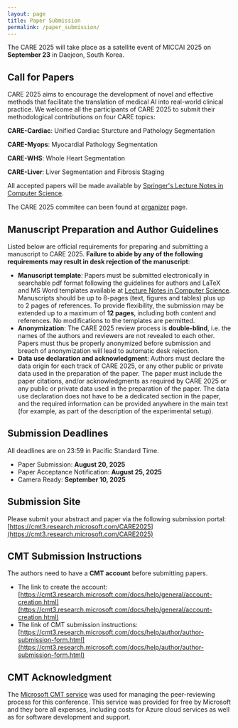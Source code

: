 ```yaml
---
layout: page
title: Paper Submission
permalink: /paper_submission/
---
```


The CARE 2025 will take place as a satellite event of MICCAI 2025 on **September 23** in Daejeon, South Korea. 

## Call for Papers

CARE 2025 aims to encourage the development of novel and effective methods that facilitate the translation of medical AI into real-world clinical practice. We welcome all the participants of CARE 2025 to submit their methodological contributions on four CARE topics:

**CARE-Cardiac**: Unified Cardiac Sturcture and Pathology Segmentation

**CARE-Myops**: Myocardial Pathology Segmentation

**CARE-WHS**: Whole Heart Segmentation

**CARE-Liver**: Liver Segmentation and Fibrosis Staging

All accepted papers will be made available by [Springer's Lecture Notes in Computer Science](https://www.springer.com/gp/computer-science/lncs). 

The CARE 2025 commitee can been found at [organizer](https://zmic.org.cn/care_2025/organizers/) page.

## Manuscript Preparation and Author Guidelines

Listed below are official requirements for preparing and submitting a manuscript to CARE 2025. **Failure to abide by any of the following requirements may result in desk rejection of the manuscript**:

- **Manuscript template**: Papers must be submitted electronically in searchable pdf format following the guidelines for authors and LaTeX and MS Word templates available at [Lecture Notes in Computer Science](https://www.springer.com/gp/computer-science/lncs/conference-proceedings-guidelines). Manuscripts should be up to 8-pages (text, figures and tables) plus up to 2 pages of references. To provide flexibility, the submission may be extended up to a maximum of **12 pages**, including both content and references. No modifications to the templates are permitted. 
- **Anonymization**: The CARE 2025 review process is **double-blind**, i.e. the names of the authors and reviewers are not revealed to each other. Papers must thus be properly anonymized before submission and breach of anonymization will lead to automatic desk rejection.
- **Data use declaration and acknowledgment**: Authors must declare the data origin for each track of CARE 2025, or any other public or private data used in the preparation of the paper. The paper must include the paper citations, and/or acknowledgments as required by CARE 2025 or any public or private data used in the preparation of the paper. The data use declaration does not have to be a dedicated section in the paper, and the required information can be provided anywhere in the main text (for example, as part of the description of the experimental setup).

## Submission Deadlines

All deadlines are on 23:59 in Pacific Standard Time.

- Paper Submission:  **August 20, 2025**
- Paper Acceptance Notification:  **August 25, 2025**
- Camera Ready:  **September 10, 2025**

## Submission Site

Please submit your abstract and paper via the following submission portal:
[https://cmt3.research.microsoft.com/CARE2025](https://cmt3.research.microsoft.com/CARE2025)

## CMT Submission Instructions 

The authors need to have a **CMT account** before submitting papers.

- The link to create the account: [https://cmt3.research.microsoft.com/docs/help/general/account-creation.html](https://cmt3.research.microsoft.com/docs/help/general/account-creation.html)
- The link of CMT submission instructions: [https://cmt3.research.microsoft.com/docs/help/author/author-submission-form.html](https://cmt3.research.microsoft.com/docs/help/author/author-submission-form.html)

## CMT Acknowledgment

The [Microsoft CMT service](https://cmt3.research.microsoft.com/) was used for managing the peer-reviewing process for this conference. This service was provided for free by Microsoft and they bore all expenses, including costs for Azure cloud services as well as for software development and support.
